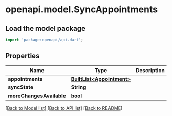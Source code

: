 # openapi.model.SyncAppointments

## Load the model package
```dart
import 'package:openapi/api.dart';
```

## Properties
Name | Type | Description | Notes
------------ | ------------- | ------------- | -------------
**appointments** | [**BuiltList&lt;Appointment&gt;**](Appointment.md) |  | [optional] 
**syncState** | **String** |  | [optional] 
**moreChangesAvailable** | **bool** |  | [optional] 

[[Back to Model list]](../README.md#documentation-for-models) [[Back to API list]](../README.md#documentation-for-api-endpoints) [[Back to README]](../README.md)


